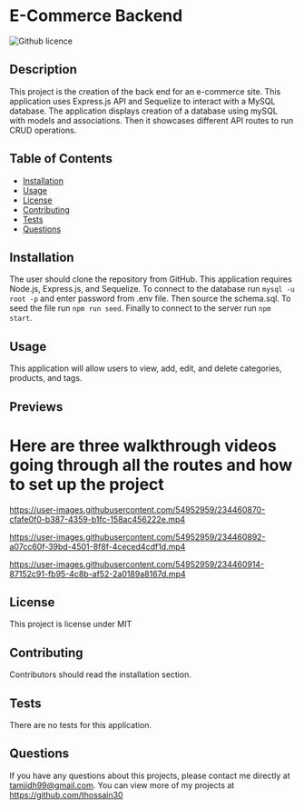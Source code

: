 # E-Commerce Backend
![Github licence](http://img.shields.io/badge/license-MIT-blue.svg)

## Description 
This project is the creation of the back end for an e-commerce site. This application uses Express.js API and Sequelize to interact with a MySQL database. The application displays creation of a database using mySQL with models and associations. Then it showcases different API routes to run CRUD operations.

## Table of Contents
* [Installation](#installation)
* [Usage](#usage)
* [License](#license)
* [Contributing](#contributing)
* [Tests](#tests)
* [Questions](#questions)

## Installation 
The user should clone the repository from GitHub. This application requires Node.js, Express.js, and Sequelize. To connect to the database run `mysql -u root -p` and enter password from .env file. Then source the schema.sql. To seed the file run `npm run seed`. Finally to connect to the server run `npm start`. 

## Usage 
This application will allow users to view, add, edit, and delete categories, products, and tags.

## Previews
# Here are three walkthrough videos going through all the routes and how to set up the project

https://user-images.githubusercontent.com/54952959/234460870-cfafe0f0-b387-4359-b1fc-158ac456222e.mp4




https://user-images.githubusercontent.com/54952959/234460892-a07cc60f-39bd-4501-8f8f-4ceced4cdf1d.mp4





https://user-images.githubusercontent.com/54952959/234460914-87152c91-fb95-4c8b-af52-2a0189a8167d.mp4



## License 
This project is license under MIT

## Contributing 
Contributors should read the installation section. 

## Tests
There are no tests for this application. 

## Questions
If you have any questions about this projects, please contact me directly at tamjidh99@gmail.com. You can view more of my projects at https://github.com/thossain30
